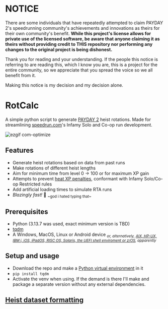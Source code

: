 # NOTICE
There are some individuals that have repeatedly attempted to claim PAYDAY 2's speedrunning community's achievements and innovations as theirs for their own community's benefit. **While this project's license allows for private use of the licensed software, be aware that anyone claiming it as theirs without providing credit to THIS repository nor performing any changes to the original project is being dishonest.**

Thank you for reading and your understanding. If the people this notice is referring to are reading this, which I know you are, this is a project for the entire community, so we appreciate that you spread the voice so we all benefit from it.

Making this notice is my decision and my decision alone.

# RotCalc
A simple python script to generate [PAYDAY 2](https://www.paydaythegame.com/payday2/) heist rotations. Made for streamlining [speedrun.com](https://www.speedrun.com/pd2ce)'s Infamy Solo and Co-op run development.

![ezgif com-optimize](https://github.com/user-attachments/assets/6b126f08-c37e-4304-93b1-2b97bfdd9b33)

## Features
- Generate heist rotations based on data from past runs
- Make rotations of different heist lengths
- Aim for minimum time from level 0 -> 100 or for maximum XP gain
- Attempts to prevent [heat XP penalties](https://payday.fandom.com/wiki/Reputation_(Payday_2)#Heat_System), conformant with Infamy Solo/Co-op Restricted rules
- Add artificial loading times to simulate RTA runs
- *Blazingly fast!* 🚀 <sub>~god i hated typing that~</sub>

## Prerequisites
- Python (3.13.7 was used, exact minimum version is TBD)
- [tqdm](https://github.com/tqdm/tqdm?tab=readme-ov-file#installation)
- A Windows, MacOS, Linux or Android device <sub>_or, alternatively, [AIX, HP-UX, IBM i, iOS, iPadOS, RISC OS, Solaris, the UEFI shell enviroment or z/OS](https://www.python.org/download/other/), apparently_</sub>

## Setup and usage
- Download the repo and make a [Python virtual environment](https://docs.python.org/3/library/venv.html) in it
- `pip install tqdm`
- Activate the venv when using. If the demand is there I'll make and package a separate version without any external dependencies.

## [Heist dataset formatting](https://github.com/Synnef-8826/rotcalc/blob/main/DATASETS.md)
